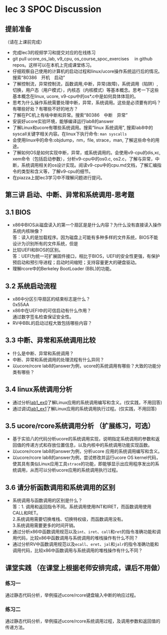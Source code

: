 # lec 3 SPOC Discussion

## **提前准备**
（请在上课前完成）


 - 完成lec3的视频学习和提交对应的在线练习
 - git pull ucore_os_lab, v9_cpu, os_course_spoc_exercises  　in github repos。这样可以在本机上完成课堂练习。
 - 仔细观察自己使用的计算机的启动过程和linux/ucore操作系统运行后的情况。搜索“80386　开机　启动”
 - 了解控制流，异常控制流，函数调用,中断，异常(故障)，系统调用（陷阱）,切换，用户态（用户模式），内核态（内核模式）等基本概念。思考一下这些基本概念在linux, ucore, v9-cpu中的os*.c中是如何具体体现的。
 - 思考为什么操作系统需要处理中断，异常，系统调用。这些是必须要有的吗？有哪些好处？有哪些不好的地方？
 - 了解在PC机上有啥中断和异常。搜索“80386　中断　异常”
 - 安装好ucore实验环境，能够编译运行lab8的answer
 - 了解Linux和ucore有哪些系统调用。搜索“linux 系统调用", 搜索lab8中的syscall关键字相关内容。在linux下执行命令: ```man syscalls```
 - 会使用linux中的命令:objdump，nm，file, strace，man, 了解这些命令的用途。
 - 了解如何OS是如何实现中断，异常，或系统调用的。会使用v9-cpu的dis,xc, xem命令（包括启动参数），分析v9-cpu中的os0.c, os2.c，了解与异常，中断，系统调用相关的os设计实现。阅读v9-cpu中的cpu.md文档，了解汇编指令的类型和含义等，了解v9-cpu的细节。
 - 在piazza上就lec3学习中不理解问题进行提问。

## 第三讲 启动、中断、异常和系统调用-思考题

## 3.1 BIOS
-  x86中BIOS从磁盘读入的第一个扇区是是什么内容？为什么没有直接读入操作系统内核映像？<br>
   答：读入的是加载程序。因为磁盘上可能有多种多样的文件系统，BIOS不能设计为识别所有的文件系统，但是
- 比较UEFI和BIOS的区别。<br>
  答：UEFI为统一可扩展固件接口，相比于BIOS，UEFI的安全性更强，有保护预启动和预引导进程；启动时间缩短；支持容量更大的硬盘驱动。
- 理解rcore中的Berkeley BootLoader (BBL)的功能。<br>
  

## 3.2 系统启动流程

- x86中分区引导扇区的结束标志是什么？<br>
  0x55AA
- x86中在UEFI中的可信启动有什么作用？<br>
  通过数字签名检查保证安全性。
- RV中BBL的启动过程大致包括哪些内容？<br>

## 3.3 中断、异常和系统调用比较
- 什么是中断、异常和系统调用？
-  中断、异常和系统调用的处理流程有什么异同？
- 以ucore/rcore lab8的answer为例，ucore的系统调用有哪些？大致的功能分类有哪些？

## 3.4 linux系统调用分析
- 通过分析[lab1_ex0](https://github.com/chyyuu/ucore_lab/blob/master/related_info/lab1/lab1-ex0.md)了解Linux应用的系统调用编写和含义。(仅实践，不用回答)
- 通过调试[lab1_ex1](https://github.com/chyyuu/ucore_lab/blob/master/related_info/lab1/lab1-ex1.md)了解Linux应用的系统调用执行过程。(仅实践，不用回答)


## 3.5 ucore/rcore系统调用分析 （扩展练习，可选）
-  基于实验八的代码分析ucore的系统调用实现，说明指定系统调用的参数和返回值的传递方式和存放位置信息，以及内核中的系统调用功能实现函数。
- 以ucore/rcore lab8的answer为例，分析ucore 应用的系统调用编写和含义。
- 以ucore/rcore lab8的answer为例，尝试修改并运行ucore OS kernel代码，使其具有类似Linux应用工具`strace`的功能，即能够显示出应用程序发出的系统调用，从而可以分析ucore应用的系统调用执行过程。

 
## 3.6 请分析函数调用和系统调用的区别
- 系统调用与函数调用的区别是什么？<br>
  答：1. 调用和返回指令不同。系统调用使用INT和IRET，而函数调用使用CALL和RET。<br>
  2.系统调用需要切换堆栈、切换特权级，而函数调用没有。<br>
  3.系统调用需要更多的时间开销。
- 通过分析x86中函数调用规范以及`int`、`iret`、`call`和`ret`的指令准确功能和调用代码，比较x86中函数调用与系统调用的堆栈操作有什么不同？<br>
- 通过分析RV中函数调用规范以及`ecall`、`eret`、`jal`和`jalr`的指令准确功能和调用代码，比较x86中函数调用与系统调用的堆栈操作有什么不同？<br>


## 课堂实践 （在课堂上根据老师安排完成，课后不用做）
### 练习一
通过静态代码分析，举例描述ucore/rcore键盘输入中断的响应过程。

### 练习二
通过静态代码分析，举例描述ucore/rcore系统调用过程，及调用参数和返回值的传递方法。
